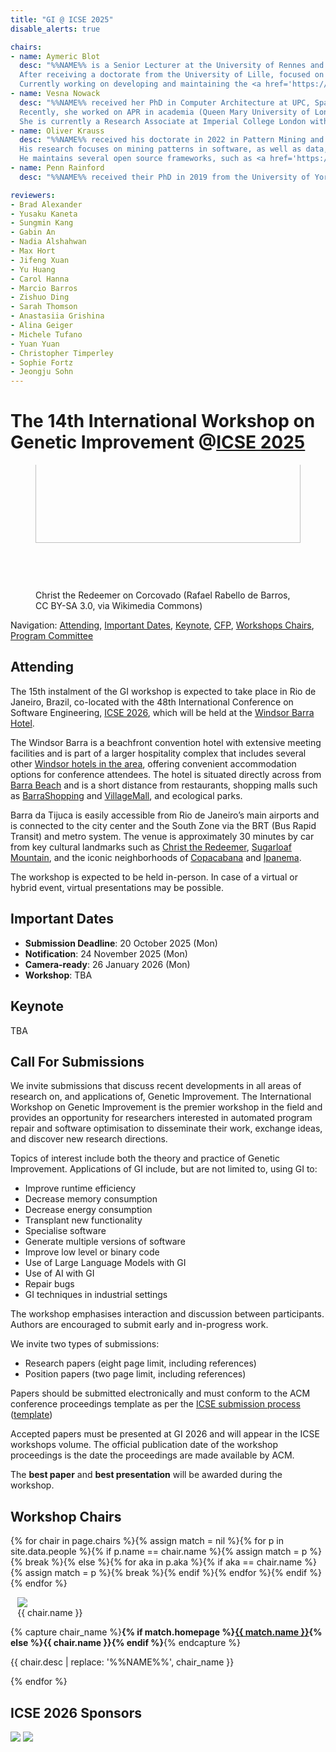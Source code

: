 ```yaml
---
title: "GI @ ICSE 2025"
disable_alerts: true

chairs:
- name: Aymeric Blot
  desc: "%%NAME%% is a Senior Lecturer at the University of Rennes and a member of the IRISA research centre in the joint Inria/IRISA DiverSE team.
  After receiving a doctorate from the University of Lille, focused on automated algorithm design for multi-objective combinatorial optimisation, they moved to University College London to work on software specialization using genetic improvement.
  Currently working on developing and maintaining the <a href='https://github.com/bloa/magpie'>Magpie</a> automated software improvement framework."
- name: Vesna Nowack
  desc: "%%NAME%% received her PhD in Computer Architecture at UPC, Spain (2016).
  Recently, she worked on APR in academia (Queen Mary University of London, Lancaster University) and industry (Bloomberg).
  She is currently a Research Associate at Imperial College London with a focus on human-in-the-loop ML systems."
- name: Oliver Krauss
  desc: "%%NAME%% received his doctorate in 2022 in Pattern Mining and Genetic Improvement in Compilers and Interpeters.
  His research focuses on mining patterns in software, as well as data, to improve runtime performance and energy consumption.
  He maintains several open source frameworks, such as <a href='https://amaru.dev'>Amaru</a>."
- name: Penn Rainford
  desc: "%%NAME%% received their PhD in 2019 from the University of York. They work on the interface of Biochemistry and Computing (University of York). Their GI research centres on applications of principles of natural evolution to genetic improvement. Currently focused on phylogenetic analysis for systems designed for real-time evolutionary adaptation (Lancaster University)."

reviewers:
- Brad Alexander
- Yusaku Kaneta
- Sungmin Kang
- Gabin An
- Nadia Alshahwan
- Max Hort
- Jifeng Xuan
- Yu Huang
- Carol Hanna
- Marcio Barros
- Zishuo Ding
- Sarah Thomson
- Anastasiia Grishina
- Alina Geiger
- Michele Tufano
- Yuan Yuan
- Christopher Timperley
- Sophie Fortz
- Jeongju Sohn
---
```


# The 14th International Workshop on Genetic Improvement @[ICSE 2025](https://conf.researchr.org/home/icse-2025)


<figure class="figure">
  <div style="height: 200px; overflow: hidden;">
    <img class="figure-img img-fluid" src="https://upload.wikimedia.org/wikipedia/commons/9/98/Cidade_Maravilhosa.jpg" style="width: 100%; margin-top: -75px;">
  </div>
  <figcaption class="figure-caption text-right">Christ the Redeemer on Corcovado (Rafael Rabello de Barros, CC BY-SA 3.0, via Wikimedia Commons)</figcaption>
</figure>

Navigation: [Attending](#attending), [Important Dates](#important-dates), [Keynote](#keynote), [CFP](#CFP), [Workshops Chairs](#chairs), [Program Committee](#PC)

## Attending

The 15th instalment of the GI workshop is expected to take place in Rio de Janeiro, Brazil, co-located with the 48th International Conference on Software Engineering, [ICSE 2026](https://conf.researchr.org/home/icse-2026), which will be held at the [Windsor Barra Hotel](https://windsorhoteis.com/hotel/windsor-oceanico/?l=EN).

The Windsor Barra is a beachfront convention hotel with extensive meeting facilities and is part of a larger hospitality complex that includes several other [Windsor hotels in the area](https://windsorhoteis.com/hotel/windsor-oceanico/?l=EN), offering convenient accommodation options for conference attendees.
The hotel is situated directly across from [Barra Beach](https://maps.app.goo.gl/XZmVHtxg2z5Bo4HJ7) and is a short distance from restaurants, shopping malls such as [BarraShopping](https://www.barrashopping.com.br/) and [VillageMall](https://www.shoppingvillagemall.com.br/), and ecological parks.

Barra da Tijuca is easily accessible from Rio de Janeiro’s main airports and is connected to the city center and the South Zone via the BRT (Bus Rapid Transit) and metro system.
The venue is approximately 30 minutes by car from key cultural landmarks such as [Christ the Redeemer](https://www.paineirascorcovado.com.br/cristo-redentor/?lang=en), [Sugarloaf Mountain](https://www.bondinho.com.br/en), and the iconic neighborhoods of [Copacabana](https://maps.app.goo.gl/5LHa76G6ax6uBMMz6) and [Ipanema](https://maps.app.goo.gl/KTVBU975GMDo42Sx9).

The workshop is expected to be held in-person.
In case of a virtual or hybrid event, virtual presentations may be possible.


## Important Dates

- **Submission Deadline**: 20 October 2025 (Mon)
- **Notification**: 24 November 2025 (Mon)
- **Camera-ready**: 26 January 2026 (Mon)
- **Workshop**: TBA


## Keynote

TBA


## <a name="CFP"></a> Call For Submissions

We invite submissions that discuss recent developments in all areas of research on, and applications of, Genetic Improvement.
The International Workshop on Genetic Improvement is the premier workshop in the field and provides an opportunity for researchers interested in automated program repair and software optimisation to disseminate their work, exchange ideas, and discover new research directions.

Topics of interest include both the theory and practice of Genetic Improvement.
Applications of GI include, but are not limited to, using GI to:
- Improve runtime efficiency
- Decrease memory consumption
- Decrease energy consumption
- Transplant new functionality
- Specialise software
- Generate multiple versions of software
- Improve low level or binary code
- Use of Large Language Models with GI
- Use of AI with GI
- Repair bugs
- GI techniques in industrial settings

The workshop emphasises interaction and discussion between participants.  
Authors are encouraged to submit early and in-progress work.

We invite two types of submissions:
- Research papers (eight page limit, including references)
- Position papers (two page limit, including references)

Papers should be submitted electronically and must conform to the ACM conference proceedings template as per the [ICSE submission process](
https://conf.researchr.org/track/icse-2026/icse-2026-research-track) ([template](https://www.acm.org/publications/proceedings-template))


Accepted papers must be presented at GI 2026 and will appear in the ICSE workshops volume.
The official publication date of the workshop proceedings is the date the proceedings are made available by ACM.

The **<i class="fa-solid fa-award"></i> best paper** and **<i class="fa-solid fa-award"></i> best presentation** will be awarded during the workshop.


## <a name="chairs"></a> Workshop Chairs

{% for chair in page.chairs %}{% assign match = nil %}{% for p in site.data.people %}{% if p.name == chair.name %}{% assign match = p %}{% break %}{% else %}{% for aka in p.aka %}{% if aka == chair.name %}{% assign match = p %}{% break %}{% endif %}{% endfor %}{% endif %}{% endfor %}
<figure class="figure float-left" style="width:150px; margin: auto 0.8em;">
  <div class="float-right">
    <img class="figure-img rounded img-thumbnail" style="max-width: 150px; max-height: 150px;" src="{{ match.img | relative_url }}" onerror="this.onerror=null; this.src='{{ "/profile_images/blank.jpg" | relative_url }}'">
    <figcaption class="figure-caption text-right">{{ chair.name }}</figcaption>
  </div>
</figure>

{% capture chair_name %}<b>{% if match.homepage %}<a href="{{ match.homepage }}">{{ match.name }}</a>{% else %}{{ chair.name }}{% endif %}</b>{% endcapture %}
<p class="clearfix">
  {{ chair.desc | replace: '%%NAME%%', chair_name }}
</p>
{% endfor %}


## ICSE 2026 Sponsors

<img class="figure-img rounded img-thumbnail" style="max-width: 50%; max-height: 10em" src="https://www.sigsoft.org/resources/images/sigsoft.png" />
<img class="figure-img rounded img-thumbnail" style="max-width: 50%; max-height: 10em" src="https://ieeecs-media.computer.org/tc-media/sites/27/2022/04/09191956/TCSE-color-resized.jpg" />
